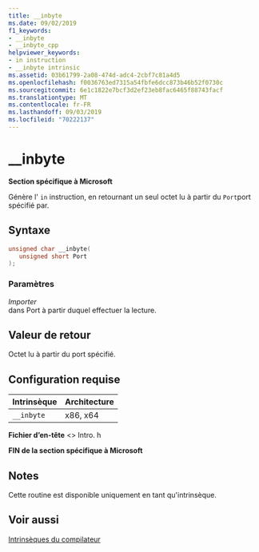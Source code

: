 ```yaml
---
title: __inbyte
ms.date: 09/02/2019
f1_keywords:
- __inbyte
- __inbyte_cpp
helpviewer_keywords:
- in instruction
- __inbyte intrinsic
ms.assetid: 03b61799-2a08-474d-adc4-2cbf7c81a4d5
ms.openlocfilehash: f0036763ed7315a54fbfe6dcc873b46b52f0730c
ms.sourcegitcommit: 6e1c1822e7bcf3d2ef23eb8fac6465f88743facf
ms.translationtype: MT
ms.contentlocale: fr-FR
ms.lasthandoff: 09/03/2019
ms.locfileid: "70222137"
---
```

# <a name="__inbyte"></a>__inbyte

**Section spécifique à Microsoft**

Génère l' `in` instruction, en retournant un seul octet lu à partir du `Port`port spécifié par.

## <a name="syntax"></a>Syntaxe

```C
unsigned char __inbyte(
   unsigned short Port
);
```

### <a name="parameters"></a>Paramètres

*Importer*\
dans Port à partir duquel effectuer la lecture.

## <a name="return-value"></a>Valeur de retour

Octet lu à partir du port spécifié.

## <a name="requirements"></a>Configuration requise

|Intrinsèque|Architecture|
|---------------|------------------|
|`__inbyte`|x86, x64|

**Fichier d’en-tête** \<> Intro. h

**FIN de la section spécifique à Microsoft**

## <a name="remarks"></a>Notes

Cette routine est disponible uniquement en tant qu'intrinsèque.

## <a name="see-also"></a>Voir aussi

[Intrinsèques du compilateur](../intrinsics/compiler-intrinsics.md)
